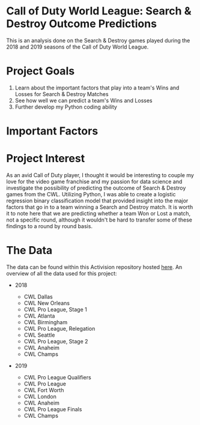 # Call of Duty World League: Search & Destroy Outcome Predictions
This is an analysis done on the Search & Destroy games played during the 2018 and 2019 seasons of the Call of Duty World League. 

# Project Goals
1. Learn about the important factors that play into a team's Wins and Losses for Search & Destroy Matches
2. See how well we can predict a team's Wins and Losses 
3. Further develop my Python coding ability

# Important Factors


# Project Interest
As an avid Call of Duty player, I thought it would be interesting to couple my love for the video game franchise and my passion for data science and investigate the possibility of predicting the outcome of Search & Destroy games from the CWL. Utilizing Python, I was able to create a logistic regression binary classification model that provided insight into the major factors that go in to a team winning a Search and Destroy match. It is worth it to note here that we are predicting whether a team Won or Lost a match, not a specific round, although it wouldn't be hard to transfer some of these findings to a round by round basis.

# The Data
The data can be found within this Activision repository hosted [here](https://github.com/Activision/cwl-data). An overview of all the data used for this project:

- 2018
  -  CWL Dallas
  -  CWL New Orleans
  -  CWL Pro League, Stage 1
  -  CWL Atlanta
  -  CWL Birmingham
  -  CWL Pro League, Relegation
  -  CWL Seattle
  -  CWL Pro League, Stage 2
  -  CWL Anaheim
  -  CWL Champs

- 2019
  - CWL Pro League Qualifiers
  - CWL Pro League
  - CWL Fort Worth
  - CWL London
  - CWL Anaheim
  - CWL Pro League Finals
  - CWL Champs
